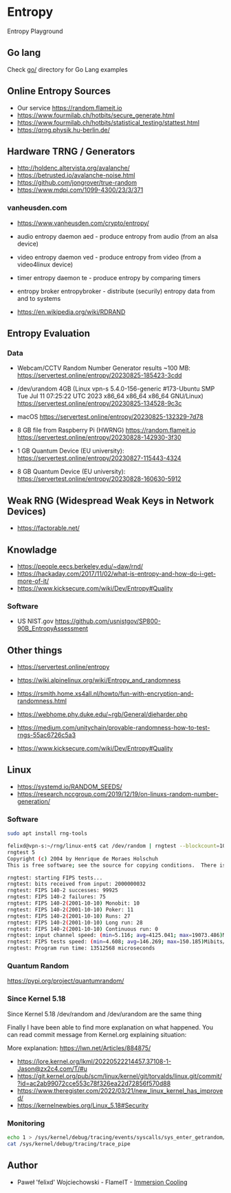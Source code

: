 # Entropy

Entropy Playground

## Go lang

Check [go/](go/) directory for Go Lang examples

## Online Entropy Sources

* Our service https://random.flameit.io
* https://www.fourmilab.ch/hotbits/secure_generate.html
* https://www.fourmilab.ch/hotbits/statistical_testing/stattest.html
* https://qrng.physik.hu-berlin.de/

## Hardware TRNG / Generators

* http://holdenc.altervista.org/avalanche/
* https://betrusted.io/avalanche-noise.html
* https://github.com/jongrover/true-random
* https://www.mdpi.com/1099-4300/23/3/371

### vanheusden.com

* https://www.vanheusden.com/crypto/entropy/

* audio entropy daemon   aed - produce entropy from audio (from an alsa device)
* video entropy daemon   ved - produce entropy from video (from a video4linux device)
* timer entropy daemon   te - produce entropy by comparing timers
* entropy broker   entropybroker - distribute (securily) entropy data from and to systems

* https://en.wikipedia.org/wiki/RDRAND

## Entropy Evaluation

### Data

* Webcam/CCTV Random Number Generator results ~100 MB: https://servertest.online/entropy/20230825-185423-3cdd
* /dev/urandom 4GB (Linux vpn-s 5.4.0-156-generic #173-Ubuntu SMP Tue Jul 11 07:25:22 UTC 2023 x86_64 x86_64 x86_64 GNU/Linux) https://servertest.online/entropy/20230825-134528-9c3c
* macOS https://servertest.online/entropy/20230825-132329-7d78

* 8 GB file from Raspberry Pi (HWRNG) https://random.flameit.io https://servertest.online/entropy/20230828-142930-3f30
* 1 GB Quantum Device (EU university): https://servertest.online/entropy/20230827-115443-4324
* 8 GB Quantum Device (EU university): https://servertest.online/entropy/20230828-160630-5912

## Weak RNG (Widespread Weak Keys in Network Devices)

* https://factorable.net/

## Knowladge

* https://people.eecs.berkeley.edu/~daw/rnd/
* https://hackaday.com/2017/11/02/what-is-entropy-and-how-do-i-get-more-of-it/
* https://www.kicksecure.com/wiki/Dev/Entropy#Quality

### Software

* US NIST.gov https://github.com/usnistgov/SP800-90B_EntropyAssessment

## Other things

* https://servertest.online/entropy
* https://wiki.alpinelinux.org/wiki/Entropy_and_randomness
* https://rsmith.home.xs4all.nl/howto/fun-with-encryption-and-randomness.html
* https://webhome.phy.duke.edu/~rgb/General/dieharder.php
* https://medium.com/unitychain/provable-randomness-how-to-test-rngs-55ac6726c5a3

* https://www.kicksecure.com/wiki/Dev/Entropy#Quality

## Linux

* https://systemd.io/RANDOM_SEEDS/
* https://research.nccgroup.com/2019/12/19/on-linuxs-random-number-generation/

### Software

```bash
sudo apt install rng-tools
```

```bash
felixd@vpn-s:~/rng/linux-ent$ cat /dev/random | rngtest --blockcount=100000
rngtest 5
Copyright (c) 2004 by Henrique de Moraes Holschuh
This is free software; see the source for copying conditions.  There is NO warranty; not even for MERCHANTABILITY or FITNESS FOR A PARTICULAR PURPOSE.

rngtest: starting FIPS tests...
rngtest: bits received from input: 2000000032
rngtest: FIPS 140-2 successes: 99925
rngtest: FIPS 140-2 failures: 75
rngtest: FIPS 140-2(2001-10-10) Monobit: 10
rngtest: FIPS 140-2(2001-10-10) Poker: 11
rngtest: FIPS 140-2(2001-10-10) Runs: 27
rngtest: FIPS 140-2(2001-10-10) Long run: 28
rngtest: FIPS 140-2(2001-10-10) Continuous run: 0
rngtest: input channel speed: (min=5.116; avg=4125.041; max=19073.486)Mibits/s
rngtest: FIPS tests speed: (min=4.608; avg=146.269; max=150.185)Mibits/s
rngtest: Program run time: 13512568 microseconds
```

### Quantum Random

https://pypi.org/project/quantumrandom/

### Since Kernel 5.18

Since Kernel 5.18 /dev/random and /dev/urandom are the same thing

Finally I have been able to find more explanation on what happened. You can read commit message from Kernel.org explaining situation:

More explanation: https://lwn.net/Articles/884875/

* https://lore.kernel.org/lkml/20220522214457.37108-1-Jason@zx2c4.com/T/#u
* https://git.kernel.org/pub/scm/linux/kernel/git/torvalds/linux.git/commit/?id=ac2ab99072cce553c78f326ea22d72856f570d88
* https://www.theregister.com/2022/03/21/new_linux_kernel_has_improved/
* https://kernelnewbies.org/Linux_5.18#Security

### Monitoring

```bash
echo 1 > /sys/kernel/debug/tracing/events/syscalls/sys_enter_getrandom/enable
cat /sys/kernel/debug/tracing/trace_pipe 
```

## Author

 * Paweł 'felixd' Wojciechowski - FlameIT - [Immersion Cooling](https://flameit.io)
